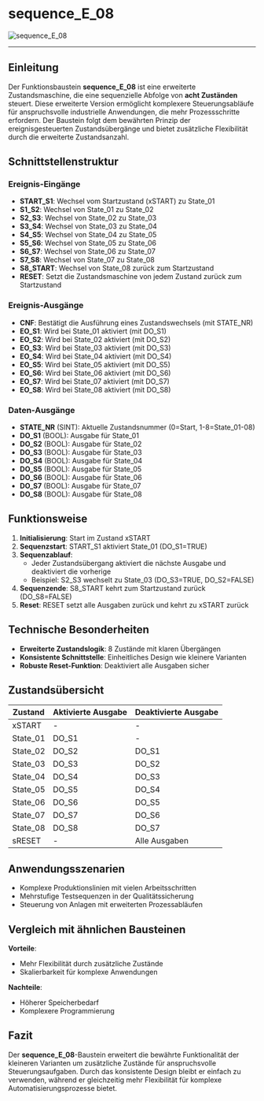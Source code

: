 # sequence_E_08

![sequence_E_08](https://github.com/user-attachments/assets/c5231931-8246-4c1c-b864-83c5d8e155b9)

* * * * * * * * * *

## Einleitung

Der Funktionsbaustein **sequence_E_08** ist eine erweiterte Zustandsmaschine, die eine sequenzielle Abfolge von **acht Zuständen** steuert.
Diese erweiterte Version ermöglicht komplexere Steuerungsabläufe für anspruchsvolle industrielle Anwendungen, die mehr Prozessschritte erfordern.
Der Baustein folgt dem bewährten Prinzip der ereignisgesteuerten Zustandsübergänge und bietet zusätzliche Flexibilität durch die erweiterte Zustandsanzahl.

## Schnittstellenstruktur

### **Ereignis-Eingänge**

- **START_S1**: Wechsel vom Startzustand (xSTART) zu State_01
- **S1_S2**: Wechsel von State_01 zu State_02
- **S2_S3**: Wechsel von State_02 zu State_03
- **S3_S4**: Wechsel von State_03 zu State_04
- **S4_S5**: Wechsel von State_04 zu State_05
- **S5_S6**: Wechsel von State_05 zu State_06
- **S6_S7**: Wechsel von State_06 zu State_07
- **S7_S8**: Wechsel von State_07 zu State_08
- **S8_START**: Wechsel von State_08 zurück zum Startzustand
- **RESET**: Setzt die Zustandsmaschine von jedem Zustand zurück zum Startzustand

### **Ereignis-Ausgänge**

- **CNF**: Bestätigt die Ausführung eines Zustandswechsels (mit STATE_NR)
- **EO_S1**: Wird bei State_01 aktiviert (mit DO_S1)
- **EO_S2**: Wird bei State_02 aktiviert (mit DO_S2)
- **EO_S3**: Wird bei State_03 aktiviert (mit DO_S3)
- **EO_S4**: Wird bei State_04 aktiviert (mit DO_S4)
- **EO_S5**: Wird bei State_05 aktiviert (mit DO_S5)
- **EO_S6**: Wird bei State_06 aktiviert (mit DO_S6)
- **EO_S7**: Wird bei State_07 aktiviert (mit DO_S7)
- **EO_S8**: Wird bei State_08 aktiviert (mit DO_S8)

### **Daten-Ausgänge**

- **STATE_NR** (SINT): Aktuelle Zustandsnummer (0=Start, 1-8=State_01-08)
- **DO_S1** (BOOL): Ausgabe für State_01
- **DO_S2** (BOOL): Ausgabe für State_02
- **DO_S3** (BOOL): Ausgabe für State_03
- **DO_S4** (BOOL): Ausgabe für State_04
- **DO_S5** (BOOL): Ausgabe für State_05
- **DO_S6** (BOOL): Ausgabe für State_06
- **DO_S7** (BOOL): Ausgabe für State_07
- **DO_S8** (BOOL): Ausgabe für State_08

## Funktionsweise

1. **Initialisierung**: Start im Zustand xSTART
2. **Sequenzstart**: START_S1 aktiviert State_01 (DO_S1=TRUE)
3. **Sequenzablauf**: 
   - Jeder Zustandsübergang aktiviert die nächste Ausgabe und deaktiviert die vorherige
   - Beispiel: S2_S3 wechselt zu State_03 (DO_S3=TRUE, DO_S2=FALSE)
4. **Sequenzende**: S8_START kehrt zum Startzustand zurück (DO_S8=FALSE)
5. **Reset**: RESET setzt alle Ausgaben zurück und kehrt zu xSTART zurück

## Technische Besonderheiten

- **Erweiterte Zustandslogik**: 8 Zustände mit klaren Übergängen
- **Konsistente Schnittstelle**: Einheitliches Design wie kleinere Varianten
- **Robuste Reset-Funktion**: Deaktiviert alle Ausgaben sicher

## Zustandsübersicht

| Zustand | Aktivierte Ausgabe | Deaktivierte Ausgabe |
|---------|--------------------|----------------------|
| xSTART  | -                  | -                    |
| State_01| DO_S1              | -                    |
| State_02| DO_S2              | DO_S1                |
| State_03| DO_S3              | DO_S2                |
| State_04| DO_S4              | DO_S3                |
| State_05| DO_S5              | DO_S4                |
| State_06| DO_S6              | DO_S5                |
| State_07| DO_S7              | DO_S6                |
| State_08| DO_S8              | DO_S7                |
| sRESET  | -                  | Alle Ausgaben        |

## Anwendungsszenarien

- Komplexe Produktionslinien mit vielen Arbeitsschritten
- Mehrstufige Testsequenzen in der Qualitätssicherung
- Steuerung von Anlagen mit erweiterten Prozessabläufen

## Vergleich mit ähnlichen Bausteinen

**Vorteile**:
- Mehr Flexibilität durch zusätzliche Zustände
- Skalierbarkeit für komplexe Anwendungen

**Nachteile**:
- Höherer Speicherbedarf
- Komplexere Programmierung

## Fazit

Der **sequence_E_08**-Baustein erweitert die bewährte Funktionalität der kleineren Varianten um zusätzliche Zustände für anspruchsvolle Steuerungsaufgaben.
Durch das konsistente Design bleibt er einfach zu verwenden, während er gleichzeitig mehr Flexibilität für komplexe Automatisierungsprozesse bietet.

